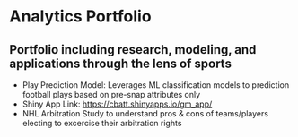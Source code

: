 # Analytics Portfolio
## Portfolio including research, modeling, and applications through the lens of sports
  
- Play Prediction Model: Leverages ML classification models to prediction football plays based on pre-snap attributes only
- Shiny App Link: https://cbatt.shinyapps.io/gm_app/
- NHL Arbitration Study to understand pros & cons of teams/players electing to excercise their arbitration rights
